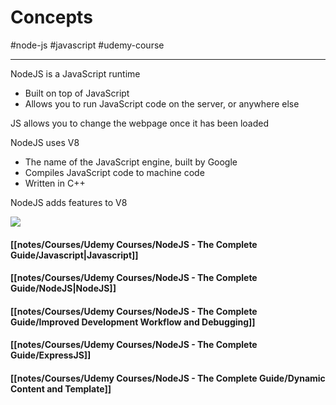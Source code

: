 # Concepts

#node-js #javascript #udemy-course

---

NodeJS is a JavaScript runtime
- Built on top of JavaScript
- Allows you to run JavaScript code on the server, or anywhere else

JS allows you to change the webpage once it has been loaded

NodeJS uses V8
- The name of the JavaScript engine, built by Google
- Compiles JavaScript code to machine code
- Written in C++

NodeJS adds features to V8

![](notes/Courses/Udemy%20Courses/NodeJS%20-%20The%20Complete%20Guide/Images/Pasted%20image%2020230920131200.png)

#### [[notes/Courses/Udemy Courses/NodeJS - The Complete Guide/Javascript|Javascript]]

#### [[notes/Courses/Udemy Courses/NodeJS - The Complete Guide/NodeJS|NodeJS]]

#### [[notes/Courses/Udemy Courses/NodeJS - The Complete Guide/Improved Development Workflow and Debugging]]

#### [[notes/Courses/Udemy Courses/NodeJS - The Complete Guide/ExpressJS]]

#### [[notes/Courses/Udemy Courses/NodeJS - The Complete Guide/Dynamic Content and Template]]